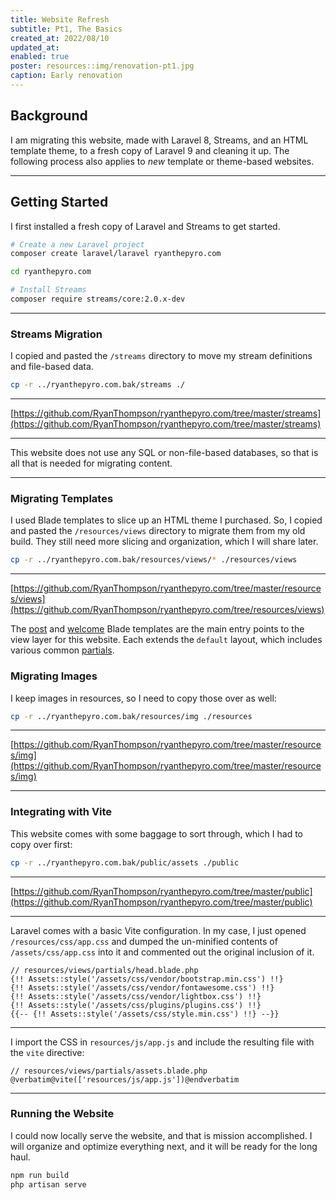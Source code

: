 ```yaml
---
title: Website Refresh
subtitle: Pt1, The Basics
created_at: 2022/08/10
updated_at:
enabled: true
poster: resources::img/renovation-pt1.jpg
caption: Early renovation
---
```


## Background

I am migrating this website, made with Laravel 8, Streams, and an HTML template theme, to a fresh copy of Laravel 9 and cleaning it up. The following process also applies to *new* template or theme-based websites.

---

## Getting Started

I first installed a fresh copy of Laravel and Streams to get started. 

```bash
# Create a new Laravel project
composer create laravel/laravel ryanthepyro.com

cd ryanthepyro.com

# Install Streams
composer require streams/core:2.0.x-dev
```

---

### Streams Migration

I copied and pasted the `/streams` directory to move my stream definitions and file-based data.

```bash
cp -r ../ryanthepyro.com.bak/streams ./
```

---

[https://github.com/RyanThompson/ryanthepyro.com/tree/master/streams](https://github.com/RyanThompson/ryanthepyro.com/tree/master/streams)


---

This website does not use any SQL or non-file-based databases, so that is all that is needed for migrating content.

---

### Migrating Templates

I used Blade templates to slice up an HTML theme I purchased. So, I copied and pasted the `/resources/views` directory to migrate them from my old build. They still need more slicing and organization, which I will share later.

```bash
cp -r ../ryanthepyro.com.bak/resources/views/* ./resources/views
```

---

[https://github.com/RyanThompson/ryanthepyro.com/tree/master/resources/views](https://github.com/RyanThompson/ryanthepyro.com/tree/resources/views)

The [post](https://github.com/RyanThompson/ryanthepyro.com/blob/master/resources/views/post.blade.php) and [welcome](https://github.com/RyanThompson/ryanthepyro.com/blob/master/resources/views/welcome.blade.php)  Blade templates are the main entry points to the view layer for this website. Each extends the `default` layout, which includes various common [partials](https://github.com/RyanThompson/ryanthepyro.com/tree/master/resources/views/partials). 

### Migrating Images

I keep images in resources, so I need to copy those over as well:

```bash
cp -r ../ryanthepyro.com.bak/resources/img ./resources
```

---

[https://github.com/RyanThompson/ryanthepyro.com/tree/master/resources/img](https://github.com/RyanThompson/ryanthepyro.com/tree/master/resources/img)

---

### Integrating with Vite

This website comes with some baggage to sort through, which I had to copy over first:

```bash
cp -r ../ryanthepyro.com.bak/public/assets ./public
```

---

[https://github.com/RyanThompson/ryanthepyro.com/tree/master/public](https://github.com/RyanThompson/ryanthepyro.com/tree/master/public)

---

Laravel comes with a basic Vite configuration. In my case, I just opened `/resources/css/app.css` and dumped the un-minified contents of `/assets/css/app.css` into it and commented out the original inclusion of it.

```blade
// resources/views/partials/head.blade.php
{!! Assets::style('/assets/css/vendor/bootstrap.min.css') !!}
{!! Assets::style('/assets/css/vendor/fontawesome.css') !!}
{!! Assets::style('/assets/css/vendor/lightbox.css') !!}
{!! Assets::style('/assets/css/plugins/plugins.css') !!}
{{-- {!! Assets::style('/assets/css/style.min.css') !!} --}}
```

---

I import the CSS in `resources/js/app.js` and include the resulting file with the `vite` directive:

```blade
// resources/views/partials/assets.blade.php
@verbatim@vite(['resources/js/app.js'])@endverbatim
```

---


### Running the Website

I could now locally serve the website, and that is mission accomplished. I will organize and optimize everything next, and it will be ready for the long haul. 

```bash
npm run build
php artisan serve
```
